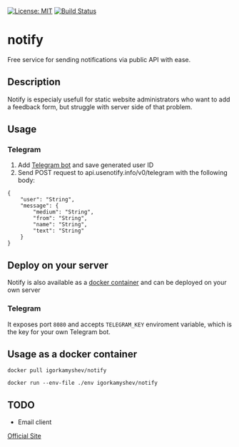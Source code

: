 [![License: MIT](https://img.shields.io/badge/License-MIT-green.svg)](https://opensource.org/licenses/MIT)
[![Build Status](https://travis-ci.org/igorkamyshev/notify.svg?branch=master)](https://travis-ci.org/igorkamyshev/notify)

# notify
Free service for sending notifications via public API with ease.

## Description
Notify is especialy usefull for static website administrators who want to add a feedback form, but struggle with server side of that problem.

## Usage
### Telegram

1. Add [Telegram bot](https://t.me/notify_me_robot) and save generated user ID
2. Send POST request to api.usenotify.info/v0/telegram with the following body:
```
{
    "user": "String",
    "message": {
        "medium": "String",
        "from": "String",
        "name": "String",
        "text": "String"
    }
}
```

## Deploy on your server
Notify is also available as a [docker container](https://hub.docker.com/r/igorkamyshev/notify/) and can be deployed on your own server

### Telegram
It exposes port ```8080``` and accepts ```TELEGRAM_KEY``` enviroment variable,  which is the key for your own Telegram bot.

## Usage as a docker container

```docker pull igorkamyshev/notify```

```docker run --env-file ./env igorkamyshev/notify```


## TODO
+ Email client

[Official Site](https://usenotify.info)
